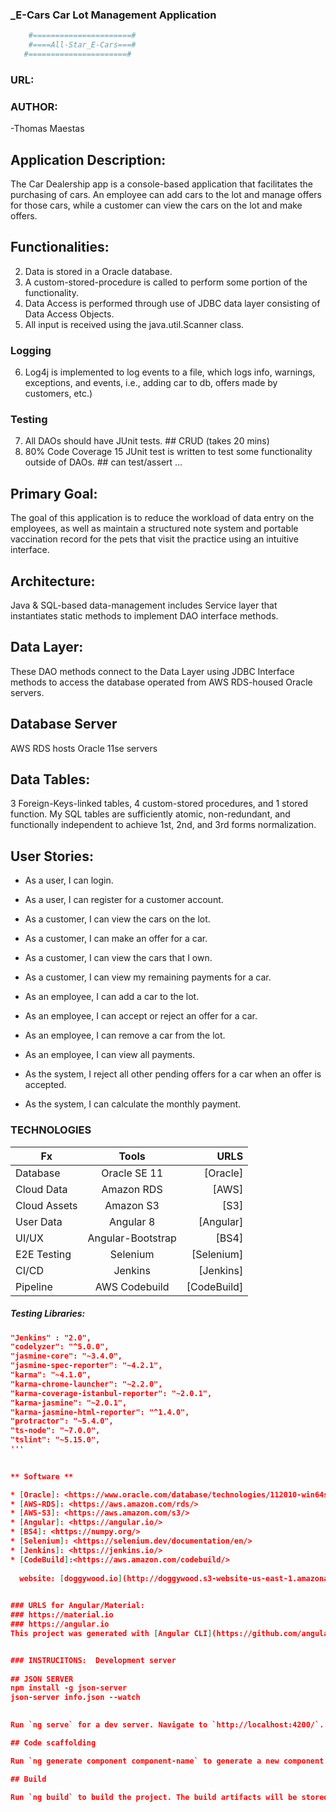 ### _E-Cars Car Lot Management Application  
```sh
	#======================# 
 	#====All-Star_E-Cars===# 
   #======================# 
```
  
### URL:  

### AUTHOR:
-Thomas Maestas

## Application Description:
The Car Dealership app is a console-based application that facilitates the purchasing of cars. An employee can add cars to the lot and manage offers for those cars, while a customer can view the cars on the lot and make offers.
## Functionalities: 
2. Data is stored in a Oracle database. 
3. A custom-stored-procedure is called to perform some portion of the functionality.  
4. Data Access is performed through use of JDBC data layer consisting of Data Access Objects.
5. All input is received using the java.util.Scanner class.
### Logging 
6. Log4j is implemented to log events to a file, which logs info, warnings, exceptions, and events, i.e., adding car to db, offers made by customers, etc.)
### Testing 
7. All DAOs should have JUnit tests.  ## CRUD (takes 20 mins)
8. 80% Code Coverage 15 JUnit test is written to test some functionality outside of DAOs. ## can test/assert ...

## Primary Goal:
The goal of this application is to reduce the workload of data entry on the employees, as well as maintain a structured note system and portable vaccination record for the pets that visit the practice using an intuitive interface.
## Architecture:
Java & SQL-based data-management includes Service layer that instantiates static methods to implement DAO interface methods. 
## Data Layer: 
These DAO methods connect to the Data Layer using JDBC Interface methods to access the database operated from AWS RDS-housed Oracle servers. 
## Database Server
AWS RDS hosts Oracle 11se servers 
## Data Tables:
3 Foreign-Keys-linked tables, 4 custom-stored procedures, and 1 stored function. 
My SQL tables are sufficiently atomic, non-redundant, and functionally independent to achieve 1st, 2nd, and 3rd forms normalization. 

## User Stories:
* As a user, I can login.  
* As a user, I can register for a customer account. 

* As a customer, I can view the cars on the lot. 
* As a customer, I can make an offer for a car. 
* As a customer, I can view the cars that I own. 
* As a customer, I can view my remaining payments for a car.

* As an employee, I can add a car to the lot.
* As an employee, I can accept or reject an offer for a car.
* As an employee, I can remove a car from the lot.
* As an employee, I can view all payments.

* As the system, I reject all other pending offers for a car when an offer is accepted.
* As the system, I can calculate the monthly payment. 

### TECHNOLOGIES
| Fx | Tools | URLS |
|------------|:------------:|---------:|
| Database | Oracle SE 11 | [Oracle]  | 
| Cloud Data | Amazon RDS |  [AWS] | 
| Cloud Assets | Amazon S3 |  [S3]  |
| User Data | Angular 8 |  [Angular]  |
| UI/UX | Angular-Bootstrap |  [BS4] |
| E2E Testing | Selenium | [Selenium] |
| CI/CD | Jenkins | [Jenkins] |
| Pipeline | AWS Codebuild | [CodeBuild] |
   
##### Testing Libraries:
```json
"Jenkins" : "2.0",
"codelyzer": "^5.0.0",
"jasmine-core": "~3.4.0",
"jasmine-spec-reporter": "~4.2.1",
"karma": "~4.1.0",
"karma-chrome-launcher": "~2.2.0",
"karma-coverage-istanbul-reporter": "~2.0.1",
"karma-jasmine": "~2.0.1",
"karma-jasmine-html-reporter": "^1.4.0",
"protractor": "~5.4.0",
"ts-node": "~7.0.0",
"tslint": "~5.15.0",
''' 
   

** Software **

* [Oracle]: <https://www.oracle.com/database/technologies/112010-win64soft.html>
* [AWS-RDS]: <https://aws.amazon.com/rds/>
* [AWS-S3]: <https://aws.amazon.com/s3/>
* [Angular]: <https://angular.io/>
* [BS4]: <https://numpy.org/>
* [Selenium]: <https://selenium.dev/documentation/en/>
* [Jenkins]: <https://jenkins.io/> 
* [CodeBuild]:<https://aws.amazon.com/codebuild/> 
   
  website: [doggywood.io](http://doggywood.s3-website-us-east-1.amazonaws.com/t)
 

### URLS for Angular/Material:
### https://material.io
### https://angular.io 
This project was generated with [Angular CLI](https://github.com/angular/angular-cli) version 8.3.21. 


### INSTRUCITONS:  Development server
 
## JSON SERVER
npm install -g json-server
json-server info.json --watch

 
Run `ng serve` for a dev server. Navigate to `http://localhost:4200/`. The app will automatically reload if you change any of the source files.

## Code scaffolding

Run `ng generate component component-name` to generate a new component. You can also use `ng generate directive|pipe|service|class|guard|interface|enum|module`.

## Build

Run `ng build` to build the project. The build artifacts will be stored in the `dist/` directory. Use the `--prod` flag for a production build.

 

